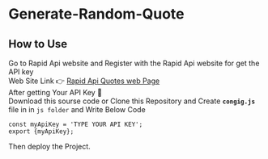 ﻿# Generate-Random-Quote

 ## How to Use
 Go to Rapid Api website and Register with the Rapid Api website for get the API key <br />
 Web Site Link 👉 [Rapid Api Quotes web Page ](https://rapidapi.com/martin.svoboda/api/Quotes) <br />
 After getting Your API Key 🔑 <br />
 Download this sourse code or Clone this Repository and Create **`congig.js`** file in in `js folder` and Write Below Code  <br />

`const myApiKey = 'TYPE YOUR API KEY';` <br />
`export {myApiKey};`
 
Then deploy the Project.
